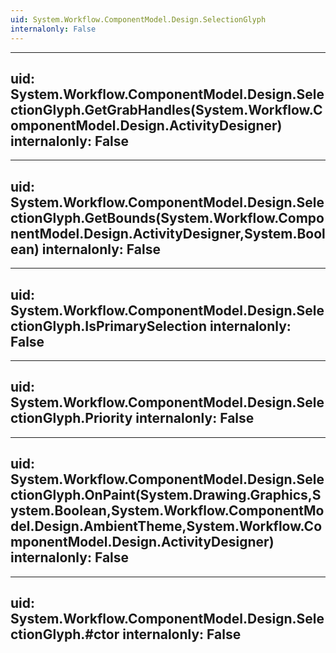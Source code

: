 ```yaml
---
uid: System.Workflow.ComponentModel.Design.SelectionGlyph
internalonly: False
---
```


---
uid: System.Workflow.ComponentModel.Design.SelectionGlyph.GetGrabHandles(System.Workflow.ComponentModel.Design.ActivityDesigner)
internalonly: False
---

---
uid: System.Workflow.ComponentModel.Design.SelectionGlyph.GetBounds(System.Workflow.ComponentModel.Design.ActivityDesigner,System.Boolean)
internalonly: False
---

---
uid: System.Workflow.ComponentModel.Design.SelectionGlyph.IsPrimarySelection
internalonly: False
---

---
uid: System.Workflow.ComponentModel.Design.SelectionGlyph.Priority
internalonly: False
---

---
uid: System.Workflow.ComponentModel.Design.SelectionGlyph.OnPaint(System.Drawing.Graphics,System.Boolean,System.Workflow.ComponentModel.Design.AmbientTheme,System.Workflow.ComponentModel.Design.ActivityDesigner)
internalonly: False
---

---
uid: System.Workflow.ComponentModel.Design.SelectionGlyph.#ctor
internalonly: False
---
